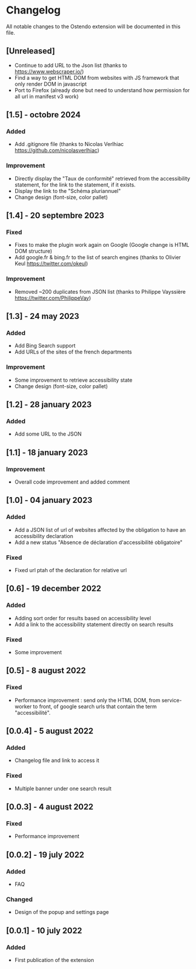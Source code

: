 # Changelog
All notable changes to the Ostendo extension will be documented in this file.

## [Unreleased]
- Continue to add URL to the Json list (thanks to https://www.webscraper.io/)
- Find a way to get HTML DOM from websites with JS framework that only render DOM in javascript
- Port to Firefox (already done but need to understand how permission for all url in manifest v3 work)

## [1.5] -  octobre 2024
### Added
- Add .gitignore file (thanks to Nicolas Verlhiac https://github.com/nicolasverlhiac)
### Improvement
- Directly display the "Taux de conformité" retrieved from the accessibility statement, for the link to the statement, if it exists.
- Display the link to the "Schéma pluriannuel"
- Change design (font-size, color pallet)

## [1.4] - 20 septembre 2023
### Fixed
- Fixes to make the plugin work again on Google (Google change is HTML DOM structure)
- Add google.fr & bing.fr to the list of search engines (thanks to Olivier Keul https://twitter.com/okeul)
### Improvement
- Removed ~200 duplicates from JSON list (thanks to Philippe Vayssière https://twitter.com/PhilippeVay)

## [1.3] - 24 may 2023
### Added
- Add Bing Search support
- Add URLs of the sites of the french departments
### Improvement
- Some improvement to retrieve accessibility state
- Change design (font-size, color pallet)

## [1.2] - 28 january 2023
### Added
- Add some URL to the JSON 

## [1.1] - 18 january 2023
### Improvement
- Overall code improvement and added comment

## [1.0] - 04 january 2023
### Added
- Add a JSON list of url of websites affected by the obligation to have an accessibility declaration
- Add a new status "Absence de déclaration d'accessibilité obligatoire"
### Fixed
- Fixed url ptah of the declaration for relative url

## [0.6] - 19 december 2022
### Added
- Adding sort order for results based on accessibility level
- Add a link to the accessibility statement directly on search results 
### Fixed
- Some improvement

## [0.5] - 8 august 2022
### Fixed
- Performance improvement : send only the HTML DOM, from service-worker to front, of google search urls that contain the term "accessibilité".

## [0.0.4] - 5 august 2022
### Added
- Changelog file and link to access it

### Fixed
- Multiple banner under one search result

## [0.0.3] - 4 august 2022
### Fixed
- Performance improvement

## [0.0.2] - 19 july 2022
### Added
- FAQ

### Changed
- Design of the popup and settings page

## [0.0.1] - 10 july 2022
### Added
- First publication of the extension
